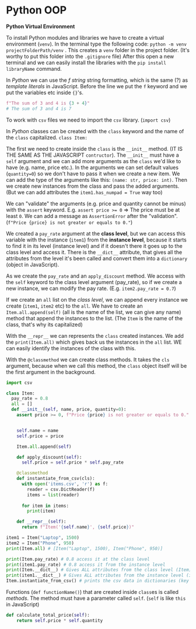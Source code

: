 <h1>Python OOP</h1>

**Python Virtual Environment**

To install Python modules and libraries we have to create a virtual environment (`venv`). In the terminal type the following code: `python -m venv projectFolderPath/venv` . This creates a `venv` folder in the project folder. (It's worthy to put this folder into the `.gitignore` file) After this open a new terminal and we can easily install the libraries with the `pip install libraryName` command.

In *Python* we can use the *f string* string formatting, which is the same (?) as *template literals* in JavaScript. Before the line we put the `f` keyword and we put the variables etc inside `{}`'s.
```py
f"The sum of 3 and 4 is {3 + 4}"
# The sum of 3 and 4 is 7
```
To work with `csv` files we need to import the `csv` library. (`import csv`)

In *Python* classes can be created with the `class` keyword and the name of the `class` capitalized.
`class Item:`

The first we need to create inside the `class` is the `__init__` method. (IT IS THE SAME AS THE JAVASCRIPT `contructor`). The `__init__` must have a `self` argument and we can add more arguments as the `class` we'd like to have (e.g. name, price etc.). In the arguments we can set default values (`quantity=0`) so we don't have to pass it when we create a new item. We can add the type of the arguments like this: `(name: str, price: int)`. Then we create new instances from the class and pass the added arguments. (But we can add attributes the `item1.has_numpad = True` way too)

We can "validate" the arguments (e.g. price and quantity cannot be minus) with the `assert` keyword. 
E.g. `assert price >= 0` => The price must be at least `0`. We can add a message as `AssertionError` after the "validation". (`f"Price {price} is not greater or equals to 0."`)

We created a `pay_rate` argument at the **class level**, but we can access this variable with the instance (`item1`) from the **instance level**, because it starts to find it in its level (instance level) and if it doesn't there it goes up to the class level and access it.
There is the `__dict__` attribute, that gives all the attributes from the level it's been called and convert them into a `dictionary` (object in JavaScript).

As we create the `pay_rate` and an `apply_discount` method. We access with the `self` keyword to the class level argument (pay_rate), so if we create a new instance, we can modify the pay rate. 
(E.g. `item2.pay_rate = 0.7`)

If we create an `all` list on the *class level*, we can append every instance we create (`item1`, `item2` etc) to the `all`. We have to create an `Item.all.append(self)` (all is the name of the list, we can give any name) method that append the instances to the list. (The `Item` is the name of the class, that's why its capitalized)

With the `__repr__` we can represents the `class` created instances. We add the `print(Item.all)` which gives back us the instances in the `all` list. WE can easily identify the instances of the class with this.

With the `@classmethod` we can create class methods. It takes the `cls` argument, because when we call this method, the `class` object itself will be the first argument in the background.
```py
import csv

class Item:
  pay_rate = 0.8
  all = []
  def __init__(self, name, price, quantity=0):
    assert price >= 0, f"Price {price} is not greater or equals to 0."


    self.name = name
    self.price = price

    Item.all.append(self)

    def apply_discount(self):
      self.price = self.price * self.pay_rate

    @classmethod
    def instantiate_from_csv(cls):
      with open('items.csv', 'r') as f:
        reader = csv.DictReader(f)
        items = list(reader)
    
      for item in items:
        print(item)

    def __repr__(self):
      return f"Item('{self.name}', {self.price})"

item1 = Item("Laptop", 1500)
item2 = Item("Phone", 950)
print(Item.all) # [Item("Laptop", 1500), Item("Phone", 950)]

print(Item.pay_rate) # 0.8 access it at the class level
print(item1.pay_rate) # 0.8 access it from the instance level
print(Item.__dict__) # Gives ALL attributes from the class level (Item)
print(item1.__dict__) # Gives ALL attributes from the instance level (item1)
Item.instantiate_from_csv() # prints the csv data in dictionaries (key - value pairs)
```

Functions (`def functionName()`) that are created inside `class`es is called *methods*. The method must have a parameter called `self`. (`self` is like `this` in JavaScript)
```py
def calculate_total_price(self):
    return self.price * self.quantity
```